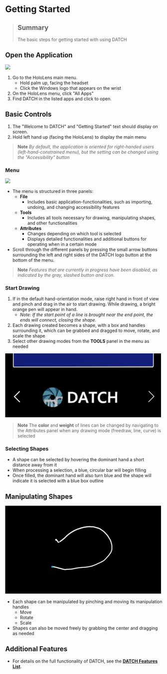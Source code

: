 # Getting Started

> ## Summary
> The basic steps for getting started with using DATCH

## Open the Application
<img src="images/hololens_open_app.gif" width="500">

1. Go to the HoloLens main menu. 
	- Hold palm up, facing the headset
	- Click the Windows logo that appears on the wrist
2. On the HoloLens menu, click "All Apps"
3. Find DATCH in the listed apps and click to open.

## Basic Controls
1. The "Welcome to DATCH" and "Getting Started" text should display on screen.
2. Hold left hand up (facing the HoloLens) to display the main menu
> **Note**
> *By default, the application is oriented for right-handed users (left-hand-constrained menu), but the setting can be changed using the "Accessibility" button*

### Menu
<img src="images/menu_panels.gif" width="500">
	
- The menu is structured in three panels:
	- **File**
		- Includes basic application-functionalities, such as importing, undoing, and changing accessibility features
	- **Tools**
		- Includes all tools necessary for drawing, manipulating shapes, and other functionalities
	- **Attributes**
		- Changes depending on which tool is selected
		- Displays detailed functionalities and additional buttons for operating when in a certain mode
- Scroll through the different panels by pressing the small arrow buttons surrounding the left and right sides of the DATCH logo button at the bottom of the menu.

> **Note**
> *Features that are currently in progress have been disabled, as indicated by the gray, slashed button and icon.*

### Start Drawing
1. If in the default hand-orientation mode, raise right hand in front of view and pinch and drag in the air to start drawing. While drawing, a bright orange pen will appear in hand.
	- *Note: If the start point of a line is brought near the end point, the ends will connect, closing the shape.*
2. Each drawing created becomes a shape, with a box and handles surrounding it, which can be grabbed and dragged to move, rotate, and scale the shape
3. Select other drawing modes from the **TOOLS** panel in the menu as needed
<img src="images/menu_arrow_buttons.png" width="500">

> **Note**
> The **color** and **weight** of lines can be changed by navigating to the Attributes panel when any drawing mode (freedraw, line, curve) is selected

### Selecting Shapes
- A shape can be selected by hovering the dominant hand a short distance away from it
- When processing a selection, a blue, circular bar will begin filling
- Once filled, the dominant hand will also turn blue and the shape will indicate it is selected with a blue box outline

## Manipulating Shapes
<img src="images/Manipulation Icons.gif" width="500">

- Each shape can be manipulated by pinching and moving its manipulation handles
	- Move
	- Rotate
	- Scale
- Shapes can also be moved freely by grabbing the center and dragging as needed

## Additional Features
- For details on the full functionality of DATCH, see the [**DATCH Features List**](/DATCH%20Features%20List.md).